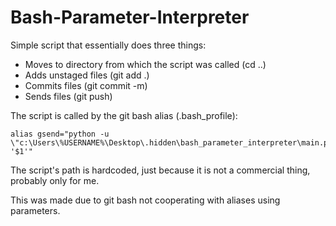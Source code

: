 # Bash-Parameter-Interpreter
Simple script that essentially does three things:
- Moves to directory from which the script was called (cd ..)
- Adds unstaged files (git add .)
- Commits files (git commit -m)
- Sends files (git push)

The script is called by the git bash alias (.bash_profile):
```
alias gsend="python -u \"c:\Users\%USERNAME%\Desktop\.hidden\bash_parameter_interpreter\main.py\" '$1'"
```

The script's path is hardcoded, just because it is not a commercial thing, probably only for me.


This was made due to git bash not cooperating with aliases using parameters.

